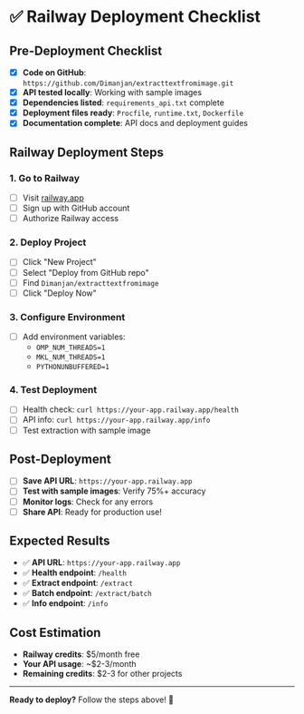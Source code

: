 # ✅ Railway Deployment Checklist

## Pre-Deployment Checklist

- [x] **Code on GitHub**: `https://github.com/Dimanjan/extracttextfromimage.git`
- [x] **API tested locally**: Working with sample images
- [x] **Dependencies listed**: `requirements_api.txt` complete
- [x] **Deployment files ready**: `Procfile`, `runtime.txt`, `Dockerfile`
- [x] **Documentation complete**: API docs and deployment guides

## Railway Deployment Steps

### 1. Go to Railway
- [ ] Visit [railway.app](https://railway.app)
- [ ] Sign up with GitHub account
- [ ] Authorize Railway access

### 2. Deploy Project
- [ ] Click "New Project"
- [ ] Select "Deploy from GitHub repo"
- [ ] Find `Dimanjan/extracttextfromimage`
- [ ] Click "Deploy Now"

### 3. Configure Environment
- [ ] Add environment variables:
  - `OMP_NUM_THREADS=1`
  - `MKL_NUM_THREADS=1`
  - `PYTHONUNBUFFERED=1`

### 4. Test Deployment
- [ ] Health check: `curl https://your-app.railway.app/health`
- [ ] API info: `curl https://your-app.railway.app/info`
- [ ] Test extraction with sample image

## Post-Deployment

- [ ] **Save API URL**: `https://your-app.railway.app`
- [ ] **Test with sample images**: Verify 75%+ accuracy
- [ ] **Monitor logs**: Check for any errors
- [ ] **Share API**: Ready for production use!

## Expected Results

- ✅ **API URL**: `https://your-app.railway.app`
- ✅ **Health endpoint**: `/health`
- ✅ **Extract endpoint**: `/extract`
- ✅ **Batch endpoint**: `/extract/batch`
- ✅ **Info endpoint**: `/info`

## Cost Estimation

- **Railway credits**: $5/month free
- **Your API usage**: ~$2-3/month
- **Remaining credits**: $2-3 for other projects

---

**Ready to deploy?** Follow the steps above! 🚀
